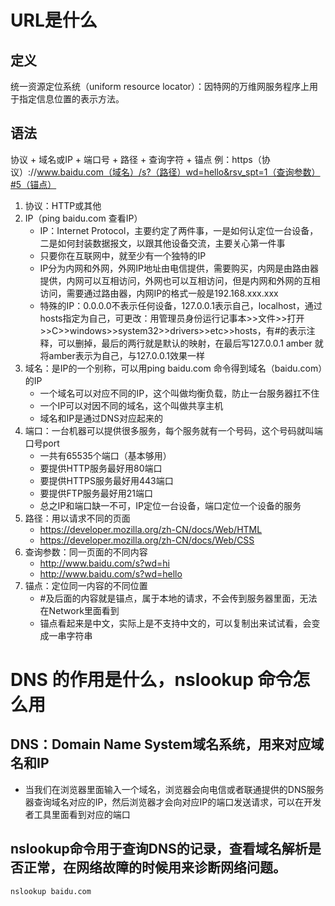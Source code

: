 # URL是什么
## 定义
统一资源定位系统（uniform resource locator）：因特网的万维网服务程序上用于指定信息位置的表示方法。
## 语法
协议 + 域名或IP + 端口号 + 路径 + 查询字符 + 锚点
例：https（协议）://www.baidu.com（域名）/s?（路径）wd=hello&rsv_spt=1（查询参数）#5（锚点）
1. 协议：HTTP或其他
2. IP（ping baidu.com 查看IP）
   * IP：Internet Protocol，主要约定了两件事，一是如何认定位一台设备，二是如何封装数据报文，以跟其他设备交流，主要关心第一件事
   * 只要你在互联网中，就至少有一个独特的IP
   * IP分为内网和外网，外网IP地址由电信提供，需要购买，内网是由路由器提供，内网可以互相访问，外网也可以互相访问，但是内网和外网的互相访问，需要通过路由器，内网IP的格式一般是192.168.xxx.xxx
   * 特殊的IP：0.0.0.0不表示任何设备，127.0.0.1表示自己，localhost，通过hosts指定为自己，可更改：用管理员身份运行记事本>>文件>>打开>>C>>windows>>system32>>drivers>>etc>>hosts，有#的表示注释，可以删掉，最后的两行就是默认的映射，在最后写127.0.0.1 amber 就将amber表示为自己，与127.0.0.1效果一样
3. 域名：是IP的一个别称，可以用ping baidu.com 命令得到域名（baidu.com）的IP
   * 一个域名可以对应不同的IP，这个叫做均衡负载，防止一台服务器扛不住
   * 一个IP可以对因不同的域名，这个叫做共享主机
   * 域名和IP是通过DNS对应起来的
4. 端口：一台机器可以提供很多服务，每个服务就有一个号码，这个号码就叫端口号port
   * 一共有65535个端口（基本够用）
   * 要提供HTTP服务最好用80端口
   * 要提供HTTPS服务最好用443端口
   * 要提供FTP服务最好用21端口
   * 总之IP和端口缺一不可，IP定位一台设备，端口定位一个设备的服务
5. 路径：用以请求不同的页面
   * https://developer.mozilla.org/zh-CN/docs/Web/HTML
   * https://developer.mozilla.org/zh-CN/docs/Web/CSS
6. 查询参数：同一页面的不同内容
   * http://www.baidu.com/s?wd=hi
   * http://www.baidu.com/s?wd=hello
7. 锚点：定位同一内容的不同位置
   * #及后面的内容就是锚点，属于本地的请求，不会传到服务器里面，无法在Network里面看到
   * 锚点看起来是中文，实际上是不支持中文的，可以复制出来试试看，会变成一串字符串

# DNS 的作用是什么，nslookup 命令怎么用

## DNS：Domain Name System域名系统，用来对应域名和IP

* 当我们在浏览器里面输入一个域名，浏览器会向电信或者联通提供的DNS服务器查询域名对应的IP，然后浏览器才会向对应IP的端口发送请求，可以在开发者工具里面看到对应的端口

## nslookup命令用于查询DNS的记录，查看域名解析是否正常，在网络故障的时候用来诊断网络问题。
~~~
nslookup baidu.com
~~~


